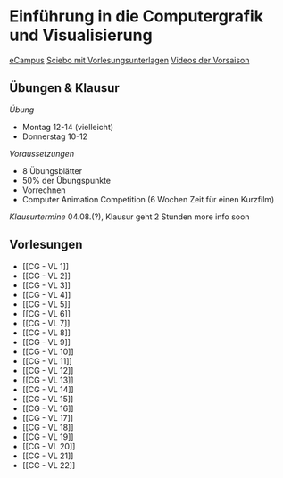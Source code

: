 # Einführung in die Computergrafik und Visualisierung

[eCampus](https://ecampus.uni-bonn.de/goto.php?target=crs_3267602&client_id=ecampus)
[Sciebo mit Vorlesungsunterlagen](https://uni-bonn.sciebo.de/s/m2FfkG8kLDD4WvE)
[Videos der Vorsaison](https://uni-bonn.sciebo.de/s/5mAweXTnbRVoRpO)

## Übungen & Klausur

*Übung*
- Montag 12-14 (vielleicht)
- Donnerstag 10-12

*Voraussetzungen*
- 8 Übungsblätter
- 50% der Übungspunkte
- Vorrechnen
- Computer Animation Competition (6 Wochen Zeit für einen Kurzfilm)

*Klausurtermine*
04.08.(?), Klausur geht 2 Stunden
more info soon

## Vorlesungen
- [[CG - VL 1]]
- [[CG - VL 2]]
- [[CG - VL 3]]
- [[CG - VL 4]]
- [[CG - VL 5]]
- [[CG - VL 6]]
- [[CG - VL 7]]
- [[CG - VL 8]]
- [[CG - VL 9]]
- [[CG - VL 10]]
- [[CG - VL 11]]
- [[CG - VL 12]]
- [[CG - VL 13]]
- [[CG - VL 14]]
- [[CG - VL 15]]
- [[CG - VL 16]]
- [[CG - VL 17]]
- [[CG - VL 18]]
- [[CG - VL 19]]
- [[CG - VL 20]]
- [[CG - VL 21]]
- [[CG - VL 22]]